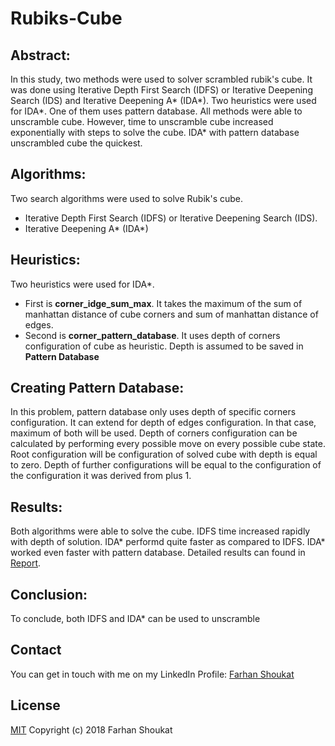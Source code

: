 # Rubiks-Cube

## Abstract:
In this study, two methods were used to solver scrambled rubik's cube. It was done using Iterative Depth First Search (IDFS) or Iterative Deepening Search (IDS) and Iterative Deepening A* (IDA*). Two heuristics were used for IDA*. One of them uses pattern database. All methods were able to unscramble cube. However, time to unscramble cube increased exponentially with steps to solve the cube. IDA* with pattern database unscrambled cube the quickest.

## Algorithms:
Two search algorithms were used to solve Rubik's cube.
* Iterative Depth First Search (IDFS) or Iterative Deepening Search (IDS).
* Iterative Deepening A* (IDA*)

## Heuristics:
Two heuristics were used for IDA*.
* First is **corner_idge_sum_max**. It takes the maximum of the sum of manhattan distance of cube corners and sum of manhattan distance of edges.
* Second is **corner_pattern_database**. It uses depth of corners configuration of cube as heuristic. Depth is assumed to be saved in **Pattern Database**

## Creating Pattern Database:
In this problem, pattern database only uses depth of specific corners configuration. It can extend for depth of edges configuration. In that case, maximum of both will be used.
Depth of corners configuration can be calculated by performing every possible move on every possible cube state. Root configuration will be configuration of solved cube with depth is equal to zero. Depth of further configurations will be equal to the configuration of the configuration it was derived from plus 1.

## Results:
Both algorithms were able to solve the cube. IDFS time increased rapidly with depth of solution. IDA* performd quite faster as compared to IDFS. IDA* worked even faster with pattern database. Detailed results can found in [Report](../master/Report-Format-1.docx).

## Conclusion:
To conclude, both IDFS and IDA* can be used to unscramble 


## Contact
You can get in touch with me on my LinkedIn Profile: [Farhan Shoukat](https://www.linkedin.com/in/farhan-shoukat-782542167/)


## License
[MIT](../master/LICENSE)
Copyright (c) 2018 Farhan Shoukat

